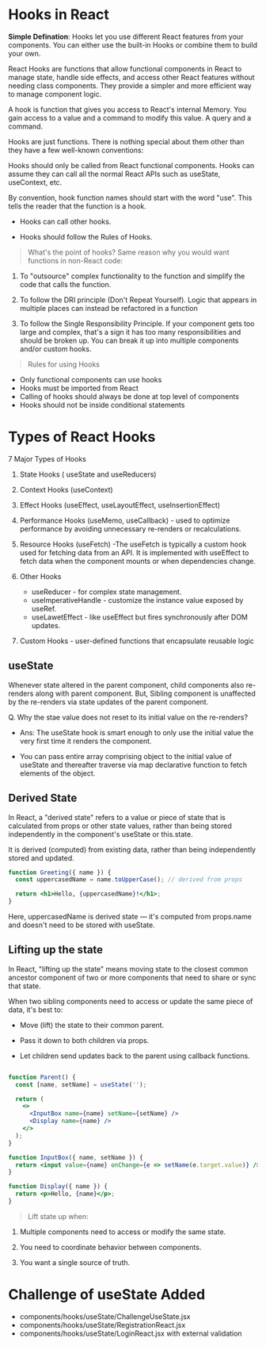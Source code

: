 # Hooks in React

**Simple Defination**: Hooks let you use different React features from your components. You can either use the built-in Hooks or combine them to build your own. 

React Hooks are functions that allow functional components in React to manage state, handle side effects, and access other React features without needing class components. They provide a simpler and more efficient way to manage component logic.

A hook is function that gives you access to React's internal Memory. You gain access to a value and a command to modify this value. A query and a command.

Hooks are just functions. There is nothing special about them other than they have a few well-known conventions:

Hooks should only be called from React functional components. Hooks can assume they can call all the normal React APIs such as useState, useContext, etc.

By convention, hook function names should start with the word "use". This tells the reader that the function is a hook.

- Hooks can call other hooks.

- Hooks should follow the Rules of Hooks.

> What's the point of hooks? Same reason why you would want functions in non-React code:

1. To "outsource" complex functionality to the function and simplify the code that calls the function.

2. To follow the DRI principle (Don't Repeat Yourself). Logic that appears in multiple places can instead be refactored in a function

3. To follow the Single Responsibility Principle. If your component gets too large and complex, that's a sign it has too many responsibilities and should be broken up. You can break it up into multiple components and/or custom hooks.

> Rules for using Hooks
- Only functional components can use hooks
- Hooks must be imported from React
- Calling of hooks should always be done at top level of components
- Hooks should not be inside conditional statements

# Types of React Hooks

7 Major Types of Hooks

1. State Hooks ( useState and useReducers)
2. Context Hooks (useContext)
3. Effect Hooks (useEffect, useLayoutEffect, useInsertionEffect)
4. Performance Hooks (useMemo, useCallback) - used to optimize performance by avoiding unnecessary re-renders or recalculations.
5. Resource Hooks (useFetch) -The useFetch is typically a custom hook used for fetching data from an API. It is implemented with useEffect to fetch data when the component mounts or when dependencies change.
6. Other Hooks 
    - useReducer - for complex state management.
    - useImperativeHandle - customize the instance value exposed by useRef.
    - useLawetEffect - like useEffect but fires synchronously after DOM updates.

7. Custom Hooks - user-defined functions that encapsulate reusable logic



## useState 

Whenever state altered in the parent component, child components also re-renders along with parent component. 
But, Sibling component is unaffected by the re-renders via state updates of the parent component.

Q. Why the stae value does not reset to its initial value on the re-renders?
- Ans: The useState hook is smart enough to only use the initial value the very first time it renders the component.

- You can pass entire array comprising object to the initial value of useState and thereafter traverse via map declarative function to fetch elements of the object.

## Derived State

In React, a "derived state" refers to a value or piece of state that is calculated from props or other state values, rather than being stored independently in the component's useState or this.state.

It is derived (computed) from existing data, rather than being independently stored and updated.
```jsx
function Greeting({ name }) {
  const uppercasedName = name.toUpperCase(); // derived from props

  return <h1>Hello, {uppercasedName}!</h1>;
}
```

Here, uppercasedName is derived state — it's computed from props.name and doesn't need to be stored with useState.

## Lifting up the state

In React, "lifting up the state" means moving state to the closest common ancestor component of two or more components that need to share or sync that state.

When two sibling components need to access or update the same piece of data, it's best to:

- Move (lift) the state to their common parent.

- Pass it down to both children via props.

- Let children send updates back to the parent using callback functions.

```jsx

function Parent() {
  const [name, setName] = useState('');

  return (
    <>
      <InputBox name={name} setName={setName} />
      <Display name={name} />
    </>
  );
}

function InputBox({ name, setName }) {
  return <input value={name} onChange={e => setName(e.target.value)} />;
}

function Display({ name }) {
  return <p>Hello, {name}</p>;
}
```

> Lift state up when:

1. Multiple components need to access or modify the same state.

2. You need to coordinate behavior between components.

3. You want a single source of truth.


# Challenge of useState Added

- components/hooks/useState/ChallengeUseState.jsx
- components/hooks/useState/RegistrationReact.jsx
- components/hooks/useState/LoginReact.jsx with external validation